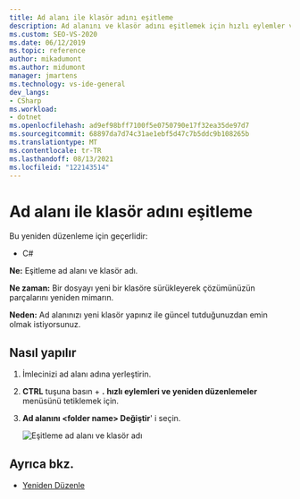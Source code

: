 ```yaml
---
title: Ad alanı ile klasör adını eşitleme
description: Ad alanını ve klasör adını eşitlemek için hızlı eylemler ve yeniden düzenlemeler menüsünü nasıl kullanacağınızı öğrenin.
ms.custom: SEO-VS-2020
ms.date: 06/12/2019
ms.topic: reference
author: mikadumont
ms.author: midumont
manager: jmartens
ms.technology: vs-ide-general
dev_langs:
- CSharp
ms.workload:
- dotnet
ms.openlocfilehash: ad9ef98bff7100f5e0750790e17f32ea35de97d7
ms.sourcegitcommit: 68897da7d74c31ae1ebf5d47c7b5ddc9b108265b
ms.translationtype: MT
ms.contentlocale: tr-TR
ms.lasthandoff: 08/13/2021
ms.locfileid: "122143514"
---
```

# <a name="sync-namespace-and-folder-name"></a>Ad alanı ile klasör adını eşitleme

Bu yeniden düzenleme için geçerlidir:

- C#

**Ne:** Eşitleme ad alanı ve klasör adı.

**Ne zaman:** Bir dosyayı yeni bir klasöre sürükleyerek çözümünüzün parçalarını yeniden mimarın. 

**Neden:** Ad alanınızı yeni klasör yapınız ile güncel tutduğunuzdan emin olmak istiyorsunuz.

## <a name="how-to"></a>Nasıl yapılır

1. İmlecinizi ad alanı adına yerleştirin.
2. **CTRL** tuşuna basın + **.** **hızlı eylemleri ve yeniden düzenlemeler** menüsünü tetiklemek için.
3. **Ad alanını \<folder name> Değiştir**' i seçin.

   ![Eşitleme ad alanı ve klasör adı](media/sync-namespace-and-folder-name.png)

## <a name="see-also"></a>Ayrıca bkz.

- [Yeniden Düzenle](../refactoring-in-visual-studio.md)

